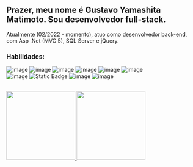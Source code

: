 ## Prazer, meu nome é Gustavo Yamashita Matimoto. Sou desenvolvedor full-stack.

<div>
  <p>Atualmente (02/2022 - momento), atuo como desenvolvedor back-end, com Asp .Net (MVC 5), SQL Server e jQuery.</p>
</div>
  
<h3>Habilidades:</h3>

![image](https://img.shields.io/badge/Node.js-43853D?style=for-the-badge&logo=node.js&logoColor=white)
![image](https://img.shields.io/badge/JavaScript-323330?style=for-the-badge&logo=javascript&logoColor=F7DF1E)
![image](https://img.shields.io/badge/TypeScript-007ACC?style=for-the-badge&logo=typescript&logoColor=white)
![image](https://img.shields.io/badge/React-20232A?style=for-the-badge&logo=react&logoColor=61DAFB)
![image](https://img.shields.io/badge/next.js-000000?style=for-the-badge&logo=nextdotjs&logoColor=white)
![image](https://github.com/user-attachments/assets/41070c3c-0f5b-4c3a-9b52-03bec689cab1)
<br/>
![image](https://img.shields.io/badge/C%23-239120?style=for-the-badge&logo=c-sharp&logoColor=white)
![Static Badge](https://img.shields.io/badge/Java-ED8B00?style=for-the-badge&logo=openjdk&logoColor=white)
![image](https://img.shields.io/badge/Microsoft_SQL_Server-CC2927?style=for-the-badge&logo=microsoft-sql-server&logoColor=white)
![image](https://img.shields.io/badge/jQuery-0769AD?style=for-the-badge&logo=jquery&logoColor=white)
<br/>
<br/>

<div>
  <a href="https://github.com/GustavoYM01">
  <img height="180em" src="https://github-readme-stats.vercel.app/api?username=GustavoYM01&show_icons=true&theme=dark&include_all_commits=true&count_private=true"/>
  <img height="180em" src="https://github-readme-stats.vercel.app/api/top-langs/?username=GustavoYM01&layout=compact&langs_count=7&theme=dark"/>
</div>
